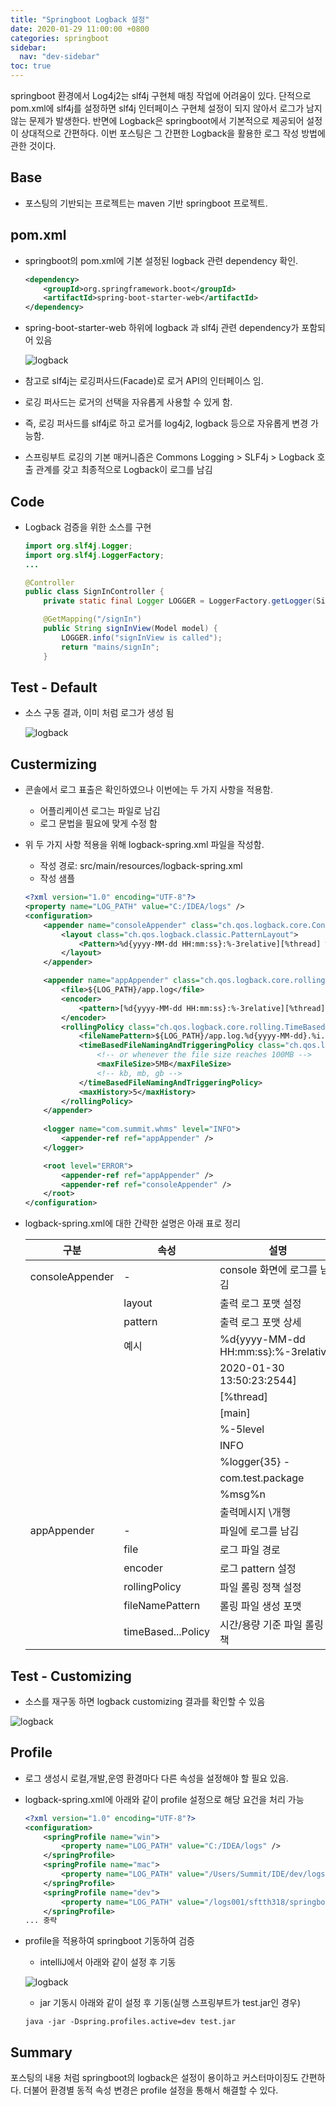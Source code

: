 ```yaml
---
title: "Springboot Logback 설정"
date: 2020-01-29 11:00:00 +0800
categories: springboot
sidebar:
  nav: "dev-sidebar"
toc: true
---
```

springboot 환경에서 Log4j2는 slf4j 구현체 매칭 작업에 어려움이 있다. 단적으로 pom.xml에 slf4j를 설정하면 slf4j 인터페이스 구현체 설정이 되지 않아서 로그가 남지 않는 문제가 발생한다. 반면에 Logback은 springboot에서 기본적으로 제공되어 설정이 상대적으로 간편하다. 이번 포스팅은 그 간편한 Logback을 활용한 로그 작성 방법에 관한 것이다.

## Base
- 포스팅의 기반되는 프로젝트는 maven 기반 springboot 프로젝트.

## pom.xml
- springboot의 pom.xml에 기본 설정된 logback 관련 dependency 확인.

    ```xml
    <dependency>
        <groupId>org.springframework.boot</groupId>
        <artifactId>spring-boot-starter-web</artifactId>
    </dependency>
    ```

- spring-boot-starter-web 하위에 logback 과 slf4j 관련 dependency가 포함되어 있음

  ![logback](/assets/images/springboot-logback001.png)

- 참고로 slf4j는 로깅퍼사드(Facade)로 로거 API의 인터페이스 임.
- 로깅 퍼사드는 로거의 선택을 자유롭게 사용할 수 있게 함.
- 즉, 로깅 퍼사드를 slf4j로 하고 로거를 log4j2, logback 등으로 자유롭게 변경 가능함.
- 스프링부트 로깅의 기본 매커니즘은 Commons Logging > SLF4j > Logback 호출 관계를 갖고 최종적으로 Logback이 로그를 남김 

## Code
- Logback 검증을 위한 소스를 구현

    ```java
    import org.slf4j.Logger;
    import org.slf4j.LoggerFactory;
    ...

    @Controller
    public class SignInController {
        private static final Logger LOGGER = LoggerFactory.getLogger(SignInController.class);

        @GetMapping("/signIn")
        public String signInView(Model model) {
            LOGGER.info("signInView is called");
            return "mains/signIn";
        }
    ```

## Test - Default
- 소스 구동 결과, 이미 처럼 로그가 생성 됨

  ![logback](/assets/images/springboot-logback002.png)

## Custermizing
- 콘솔에서 로그 표출은 확인하였으나 이번에는 두 가지 사항을 적용함.
   - 어플리케이션 로그는 파일로 남김
   - 로그 문법을 필요에 맞게 수정 함
- 위 두 가지 사항 적용을 위해 logback-spring.xml 파일을 작성함.
   - 작성 경로: src/main/resources/logback-spring.xml
   - 작성 샘플
   
   ```xml
   <?xml version="1.0" encoding="UTF-8"?>
   <property name="LOG_PATH" value="C:/IDEA/logs" />
   <configuration>
       <appender name="consoleAppender" class="ch.qos.logback.core.ConsoleAppender">
           <layout class="ch.qos.logback.classic.PatternLayout">
               <Pattern>%d{yyyy-MM-dd HH:mm:ss}:%-3relative][%thread] %-5level %logger{35} - %msg%n</Pattern>
           </layout>
       </appender>
   
       <appender name="appAppender" class="ch.qos.logback.core.rolling.RollingFileAppender">
           <file>${LOG_PATH}/app.log</file>
           <encoder>
               <pattern>[%d{yyyy-MM-dd HH:mm:ss}:%-3relative][%thread] %-5level %logger{35} - %msg%n</pattern>
           </encoder>
           <rollingPolicy class="ch.qos.logback.core.rolling.TimeBasedRollingPolicy">
               <fileNamePattern>${LOG_PATH}/app.log.%d{yyyy-MM-dd}.%i.log.gz</fileNamePattern>
               <timeBasedFileNamingAndTriggeringPolicy class="ch.qos.logback.core.rolling.SizeAndTimeBasedFNATP">
                   <!-- or whenever the file size reaches 100MB -->
                   <maxFileSize>5MB</maxFileSize>
                   <!-- kb, mb, gb -->
               </timeBasedFileNamingAndTriggeringPolicy>
               <maxHistory>5</maxHistory>
           </rollingPolicy>
       </appender>
      
       <logger name="com.summit.whms" level="INFO">
           <appender-ref ref="appAppender" />
       </logger>
   
       <root level="ERROR">
           <appender-ref ref="appAppender" />
           <appender-ref ref="consoleAppender" />
       </root>
   </configuration>
   ```
  
- logback-spring.xml에 대한 간략한 설명은 아래 표로 정리

  | 구분            | 속성 | 설명                      |
  | ---             | --- | ---                       |
  | consoleAppender | -   | console 화면에 로그를 남김 | 
  |                 | layout | 출력 로그 포맷 설정 |
  |                 | pattern | 출력 로그 포맷 상세 |
  |                 | 예시    | %d{yyyy-MM-dd HH:mm:ss}:%-3relative]|
  |                 |         | 2020-01-30 13:50:23:2544] |
  |                 |         | [%thread]  |
  |                 |         | [main]     |
  |                 |         | %-5level   |
  |                 |         | INFO             |
  |                 |         | %logger{35} -    |
  |                 |         | com.test.package |
  |                 |         | %msg%n           |
  |                 |         | 출력메시지 \개행  |
  | appAppender     | -       | 파일에 로그를 남김|
  |                 | file    | 로그 파일 경로    |
  |                 | encoder | 로그 pattern 설정 |
  |                 | rollingPolicy      | 파일 롤링 정책 설정  |
  |                 | fileNamePattern    | 롤링 파일 생성 포맷  |
  |                 | timeBased...Policy | 시간/용량 기준 파일 롤링 정책 |

## Test - Customizing
- 소스를 재구동 하면 logback customizing 결과를 확인할 수 있음

![logback](/assets/images/springboot-logback003.png)

## Profile
- 로그 생성시 로컬,개발,운영 환경마다 다른 속성을 설정해야 할 필요 있음.
- logback-spring.xml에 아래와 같이 profile 설정으로 해당 요건을 처리 가능

    ```xml
    <?xml version="1.0" encoding="UTF-8"?>
    <configuration>
        <springProfile name="win">
            <property name="LOG_PATH" value="C:/IDEA/logs" />
        </springProfile>
        <springProfile name="mac">
            <property name="LOG_PATH" value="/Users/Summit/IDE/dev/logs" />
        </springProfile>
        <springProfile name="dev">
            <property name="LOG_PATH" value="/logs001/sftth318/springboot" />
        </springProfile>
    ... 중략
    ```


- profile을 적용하여 springboot 기동하여 검증
    - intelliJ에서 아래와 같이 설정 후 기동
    
    ![logback](/assets/images/springboot-logback004.png)
    
    - jar 기동시 아래와 같이 설정 후 기동(실행 스프링부트가 test.jar인 경우)
    
    ```shell script
    java -jar -Dspring.profiles.active=dev test.jar
    ```
## Summary
포스팅의 내용 처럼 springboot의 logback은 설정이 용이하고 커스터마이징도 간편하다.
더불어 환경별 동적 속성 변경은 profile 설정을 통해서 해결할 수 있다.     
